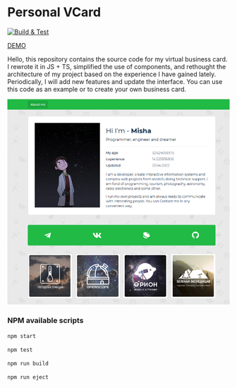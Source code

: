 # Personal VCard

[![Build & Test](https://github.com/miksrv/react-personal-webpage/actions/workflows/checks.yml/badge.svg)](https://github.com/miksrv/react-personal-webpage/actions/workflows/checks.yml)

[DEMO](https://miksoft.pro)

Hello, this repository contains the source code for my virtual business card. I rewrote it in JS + TS, simplified the use of components, and rethought the architecture of my project based on the experience I have gained lately. Periodically, I will add new features and update the interface. You can use this code as an example or to create your own business card.

![UI example](./docs/screen.png)

### NPM available scripts

`npm start`

`npm test`

`npm run build`

`npm run eject`
